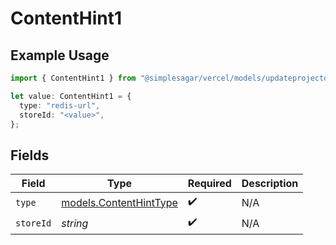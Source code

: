 # ContentHint1

## Example Usage

```typescript
import { ContentHint1 } from "@simplesagar/vercel/models/updateprojectdatacacheop.js";

let value: ContentHint1 = {
  type: "redis-url",
  storeId: "<value>",
};
```

## Fields

| Field                                                  | Type                                                   | Required                                               | Description                                            |
| ------------------------------------------------------ | ------------------------------------------------------ | ------------------------------------------------------ | ------------------------------------------------------ |
| `type`                                                 | [models.ContentHintType](../models/contenthinttype.md) | :heavy_check_mark:                                     | N/A                                                    |
| `storeId`                                              | *string*                                               | :heavy_check_mark:                                     | N/A                                                    |